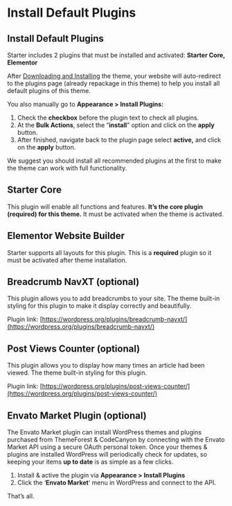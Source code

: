 Install Default Plugins
=======================

Install Default Plugins
-----------------------

Starter includes 2 plugins that must be installed and activated: **Starter Core, Elementor**

After [Downloading and Installing](https://help.themeruby.com/foxiz/download-and-install-theme/) the theme, your website will auto-redirect to the plugins page (already repackage in this theme) to help you install all default plugins of this theme.

You also manually go to **Appearance > Install Plugins:**

<ZoomableImage src="https://help.themeruby.com/foxiz/wp-content/uploads/2019/12/df-plugins.jpg" />

1.  Check the **checkbox** before the plugin text to check all plugins.
2.  At the **Bulk Actions**, select the “**install**” option and click on the **apply** button.
3.  After finished, navigate back to the plugin page select **active,** and click on the **apply** button.

We suggest you should install all recommended plugins at the first to make the theme can work with full functionality.

Starter Core
----------

This plugin will enable all functions and features. **It’s the core plugin (required) for this theme.** It must be activated when the theme is activated.

Elementor Website Builder
-------------------------

Starter supports all layouts for this plugin. This is a **required** plugin so it must be activated after theme installation.

Breadcrumb NavXT (optional)
---------------------------

This plugin allows you to add breadcrumbs to your site. The theme built-in styling for this plugin to make it display correctly and beautifully.

Plugin link: [https://wordpress.org/plugins/breadcrumb-navxt/](https://wordpress.org/plugins/breadcrumb-navxt/)

Post Views Counter (optional)
-----------------------------

This plugin allows you to display how many times an article had been viewed. The theme built-in styling for this plugin.

Plugin link: [https://wordpress.org/plugins/post-views-counter/](https://wordpress.org/plugins/post-views-counter/)

Envato Market Plugin (optional)
-------------------------------

The Envato Market plugin can install WordPress themes and plugins purchased from ThemeForest & CodeCanyon by connecting with the Envato Market API using a secure OAuth personal token. Once your themes & plugins are installed WordPress will periodically check for updates, so keeping your items **up to date** is as simple as a few clicks.

1.  Install & active the plugin via **Appearance > Install Plugins**
2.  Click the ‘**Envato Market**‘ menu in WordPress and connect to the API.

That’s all.

